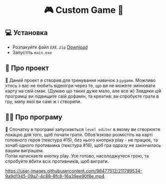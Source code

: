 <h1 align='center'>🎮 Custom Game 👾</h1>

<h2>  💻 Установка</h2>
<ul>
  <li>  Розпакуйте файл <code>EXE.zip</code> <a href="https://downgit.github.io/#/home?url=https://github.com/Myron5/CustomGame/tree/main/EXE">Download</a></li>
  <li>  Запустіть <code>main.exe</code></li>
</ul>

<h2>  📜 Про проект</h2>
<p>  🔹 Даний проект я створив для тренування навичок з <code>pygame</code>. Можливо хтось з вас не любить відеоігри через те, що ви не можете змінювати карту на свій смак. (Думаю що таких дуже мало, але все ж) Завдяки цій програмці ви підвищите свій дофамін, та креатив: ви спробуєте грати в гру, мапу якої ви самі ж і створили.</p>

<h2>  👨‍💻 Про програму</h2>
<p>  🔹 Спочатку в програмі запускається <code>level editor</code> в якому ви створюєте локацію для того, щоб почати грати. Обов'язково розмістіть на карті головного героя (текстура #15), без нього кнопрка play - не працює, та хочаб одного противника (текстура #16), щоб гра одразу не закінчилась вашим виграшем. <br> Потім натискаєте кнопку play. Усе готово, насолоджутеся грою, та спробуйте вбити всіх противників, щоб виграти.</p>






https://user-images.githubusercontent.com/96477512/211789534-9a9d1345-09a7-4c88-8fc8-16a39ee90f8e.mp4

